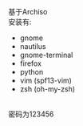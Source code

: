 基于Archiso</br>
安装有:
-    gnome
-    nautilus
-    gnome-terminal
-    firefox
-    python
-    vim (spf13-vim)
-    zsh (oh-my-zsh)
</br>
密码为123456
